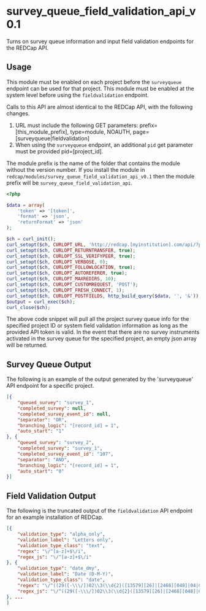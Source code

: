# survey_queue_field_validation_api_v0.1
Turns on survey queue information and input field validation endpoints for the REDCap API.

## Usage
This module must be enabled on each project before the `surveyqueue` endpoint can be used for that project.
This module must be enabled at the system level before using the `fieldvalidation` endpoint.

Calls to this API are almost identical to the REDCap API, with the following changes.
1. URL must include the following GET parameters: prefix=[this_module_prefix], type=module, NOAUTH, page=[surveyqueue|fieldvalidation]
2. When using the `surveyqueue` endpoint, an additional `pid` get parameter must be provided pid=[project_id].

The module prefix is the name of the folder that contains the module without the version number. If you install the module in `redcap/modules/survey_queue_field_validation_api_v0.1` then the module prefix will be `survey_queue_field_validation_api`.

``` php
<?php

$data = array(
	'token' => '[token]',
	'format' => 'json',
	'returnFormat' => 'json'
);

$ch = curl_init();
curl_setopt($ch, CURLOPT_URL, 'http://redcap.[myinstitution].com/api/?prefix=[prefix]&page=[surveyqueue|fieldvalidation]&pid=[pid]&type=module&NOAUTH');
curl_setopt($ch, CURLOPT_RETURNTRANSFER, true);
curl_setopt($ch, CURLOPT_SSL_VERIFYPEER, true);
curl_setopt($ch, CURLOPT_VERBOSE, 0);
curl_setopt($ch, CURLOPT_FOLLOWLOCATION, true);
curl_setopt($ch, CURLOPT_AUTOREFERER, true);
curl_setopt($ch, CURLOPT_MAXREDIRS, 10);
curl_setopt($ch, CURLOPT_CUSTOMREQUEST, 'POST');
curl_setopt($ch, CURLOPT_FRESH_CONNECT, 1);
curl_setopt($ch, CURLOPT_POSTFIELDS, http_build_query($data, '', '&'));
$output = curl_exec($ch);
curl_close($ch);
```

The above code snippet will pull all the project survey queue info for the specified project ID or system field validation information as long as the provided API token is valid.
In the event that there are no survey instruments activated in the survey queue for the specified project, an empty json array will be returned.

## Survey Queue Output
The following is an example of the output generated by the 'surveyqueue' API endpoint for a specific project.
``` json
[{
	"queued_survey": "survey_1",
	"completed_survey": null,
	"completed_survey_event_id": null,
	"separator": "OR",
	"branching_logic": "[record_id] = 1",
	"auto_start": "1"
}, {
	"queued_survey": "survey_2",
	"completed_survey": "survey_1",
	"completed_survey_event_id": "107",
	"separator": "AND",
	"branching_logic": "[record_id] = 1",
	"auto_start": "0"
}]
```

## Field Validation Output
The following is the truncated output of the `fieldvalidation` API endpoint for an example installation of REDCap.
``` json
[{
	"validation_type": "alpha_only",
	"validation_label": "Letters only",
	"validation_type_class": "text",
	"regex": "\/^[a-z]+$\/i",
	"regex_js": "\/^[a-z]+$\/i"
}, {
	"validation_type": "date_dmy",
	"validation_label": "Date (D-M-Y)",
	"validation_type_class": "date",
	"regex": "\/^((29([-\\\/])02\\3(\\d{2}([13579][26]|[2468][048]|04|08)|(1600|2[048]00)))|((((0[1-9]|1\\d|2[0-8])([-\\\/])(0[1-9]|1[012]))|((29|30)([-\\\/])(0[13-9]|1[012]))|(31([-\\\/])(0[13578]|1[02])))(\\11|\\15|\\18)\\d{4}))$\/",
	"regex_js": "\/^((29([-\\\/])02\\3(\\d{2}([13579][26]|[2468][048]|04|08)|(1600|2[048]00)))|((((0[1-9]|1\\d|2[0-8])([-\\\/])(0[1-9]|1[012]))|((29|30)([-\\\/])(0[13-9]|1[012]))|(31([-\\\/])(0[13578]|1[02])))(\\11|\\15|\\18)\\d{4}))$\/"
}, ...
]
```